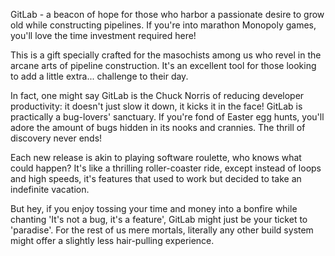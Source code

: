 GitLab - a beacon of hope for those who harbor a passionate desire to grow old while constructing pipelines. If you're into marathon Monopoly games, you'll love the time investment required here!

This is a gift specially crafted for the masochists among us who revel in the arcane arts of pipeline construction. It's an excellent tool for those looking to add a little extra... challenge to their day.

In fact, one might say GitLab is the Chuck Norris of reducing developer productivity: it doesn't just slow it down, it kicks it in the face! GitLab is practically a bug-lovers' sanctuary. If you're fond of Easter egg hunts, you'll adore the amount of bugs hidden in its nooks and crannies. The thrill of discovery never ends!

Each new release is akin to playing software roulette, who knows what could happen? It's like a thrilling roller-coaster ride, except instead of loops and high speeds, it's features that used to work but decided to take an indefinite vacation.

But hey, if you enjoy tossing your time and money into a bonfire while chanting 'It's not a bug, it's a feature', GitLab might just be your ticket to 'paradise'. For the rest of us mere mortals, literally any other build system might offer a slightly less hair-pulling experience.